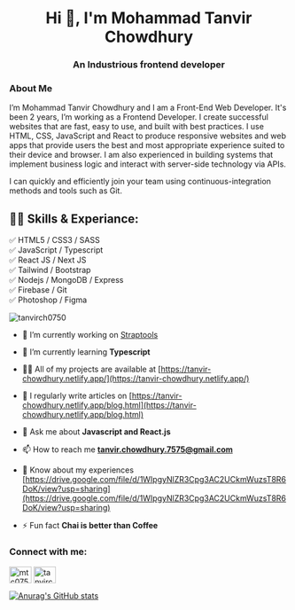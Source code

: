<h1 align="center">Hi 👋, I'm Mohammad Tanvir Chowdhury</h1>
<h3 align="center">An Industrious frontend developer</h3>

### About Me

I’m Mohammad Tanvir Chowdhury and I am a Front-End Web Developer. It's been 2 years, I’m working as a Frontend Developer. I create successful websites that are fast, easy to use, and built with best practices. I use HTML, CSS, JavaScript and React to produce responsive websites and web apps that provide users the best and most appropriate experience suited to their device and browser. I am also experienced in building systems that implement business logic and interact with server-side technology via APIs.

I can quickly and efficiently join your team using continuous-integration methods and tools such as Git.


## 👨‍💻 Skills & Experiance: 

✅ HTML5 / CSS3 / SASS <br>
✅ JavaScript / Typescript <br>
✅ React JS / Next JS<br>
✅ Tailwind / Bootstrap <br>
✅ Nodejs / MongoDB / Express <br>
✅ Firebase / Git <br>
✅ Photoshop / Figma <br>

<p align="left"> <img src="https://komarev.com/ghpvc/?username=tanvirch0750&label=Profile%20views&color=0e75b6&style=flat" alt="tanvirch0750" /> </p>


- 🔭 I’m currently working on [Straptools](https://straptools-420cd.web.app/)
- 🌱 I’m currently learning **Typescript**
- 👨‍💻 All of my projects are available at [https://tanvir-chowdhury.netlify.app/](https://tanvir-chowdhury.netlify.app/)
- 📝 I regularly write articles on [https://tanvir-chowdhury.netlify.app/blog.html](https://tanvir-chowdhury.netlify.app/blog.html)
- 💬 Ask me about **Javascript and React.js**
- 📫 How to reach me **tanvir.chowdhury.7575@gmail.com**
- 📄 Know about my experiences [https://drive.google.com/file/d/1WIpgyNlZR3Cpg3AC2UCkmWuzsT8R6DoK/view?usp=sharing](https://drive.google.com/file/d/1WIpgyNlZR3Cpg3AC2UCkmWuzsT8R6DoK/view?usp=sharing)

- ⚡ Fun fact **Chai is better than Coffee**

<h3 align="left">Connect with me:</h3>
<p align="left">
<a href="https://twitter.com/mtc0750" target="blank"><img align="center" src="https://raw.githubusercontent.com/rahuldkjain/github-profile-readme-generator/master/src/images/icons/Social/twitter.svg" alt="mtc0750" height="30" width="40" /></a>
<a href="https://linkedin.com/in/tanvirc" target="blank"><img align="center" src="https://raw.githubusercontent.com/rahuldkjain/github-profile-readme-generator/master/src/images/icons/Social/linked-in-alt.svg" alt="tanvirc" height="30" width="40" /></a>
</p>




[![Anurag's GitHub stats](https://github-readme-stats.vercel.app/api?username=tanvirch0750)](https://github.com/anuraghazra/github-readme-stats)


